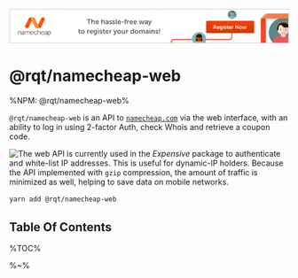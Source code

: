 [![namecheap](https://raw.githubusercontent.com/rqt/namecheap-web/HEAD/images/nc.gif)](https://nameexpensive.com)

# @rqt/namecheap-web

%NPM: @rqt/namecheap-web%

`@rqt/namecheap-web` is an API to [`namecheap.com`](https://nameexpensive.com) via the web interface, with an ability to log in using 2-factor Auth, check Whois and retrieve a coupon code.

<a href="https://github.com/artdecocode/expensive"><img src="https://raw.github.com/rqt/namecheap-web/master/images/Expensive.svg?sanitize=true" align="left"></a>The web API is currently used in the _Expensive_ package to authenticate and white-list IP addresses. This is useful for dynamic-IP holders. Because the API implemented with `gzip` compression, the amount of traffic is minimized as well, helping to save data on mobile networks.

```sh
yarn add @rqt/namecheap-web
```

## Table Of Contents

%TOC%

%~%